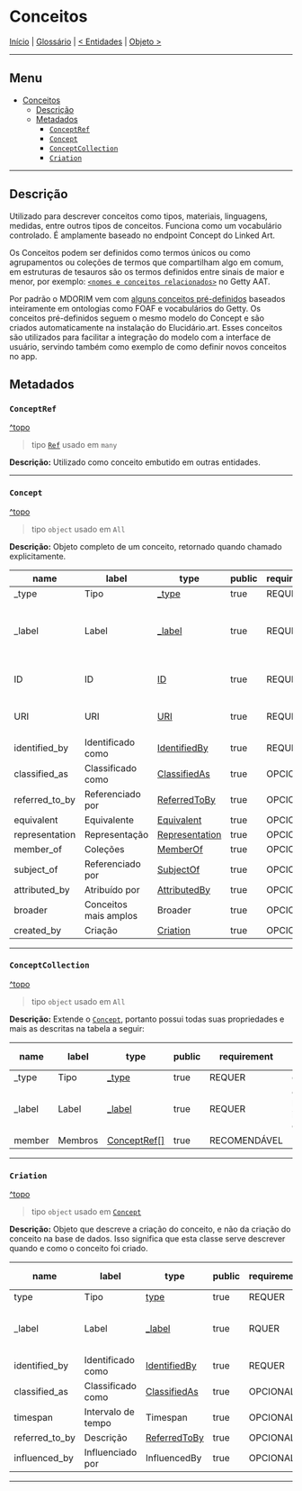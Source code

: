 # Conceitos

[Início](../../../README.md) | [Glossário](../../glossario.md) | [< Entidades](../entities.md) | [Objeto >](./objeto.md)

---

## Menu <!-- omit in toc -->

- [Conceitos](#conceitos)
  - [Descrição](#descrição)
  - [Metadados](#metadados)
    - [`ConceptRef`](#conceptref)
    - [`Concept`](#concept)
    - [`ConceptCollection`](#conceptcollection)
    - [`Criation`](#criation)

---

## Descrição

Utilizado para descrever conceitos como tipos, materiais, linguagens, medidas, entre outros tipos de conceitos. Funciona como um vocabulário controlado. É amplamente baseado no endpoint Concept do Linked Art.

Os Conceitos podem ser definidos como termos únicos ou como agrupamentos ou coleções de termos que compartilham algo em comum, em estruturas de tesauros são os termos definidos entre sinais de maior e menor, por exemplo: [`<nomes e conceitos relacionados>`](https://www.getty.edu/vow/AATFullDisplay?find=name&logic=AND&note=&subjectid=300404653) no Getty AAT.

Por padrão o MDORIM vem com [alguns conceitos pré-definidos](../concepts/pre-defined-concepts.md) baseados inteiramente em ontologias como FOAF e vocabulários do Getty. Os conceitos pré-definidos seguem o mesmo modelo do Concept e são criados automaticamente na instalação do Elucidário.art. Esses conceitos são utilizados para facilitar a integração do modelo com a interface de usuário, servindo também como exemplo de como definir novos conceitos no app.

## Metadados

### `ConceptRef`

[^topo](#conceitos)

> tipo [`Ref`](./../../metadados.md#ref) usado em `many`

**Descrição:** Utilizado como conceito embutido em outras entidades.

---

### `Concept`

[^topo](#conceitos)

> tipo `object` usado em `All`

**Descrição:** Objeto completo de um conceito, retornado quando chamado explicitamente.

| name           | label                 | type                                                  | public | requirement | extra                                                 | map: wp                |
| -------------- | --------------------- | ----------------------------------------------------- | ------ | ----------- | ----------------------------------------------------- | ---------------------- |
| _type          | Tipo                  | [_type](./../../metadados.md#_type)                   | true   | REQUER      | const:Concept                                         |                        |
| _label         | Label                 | [_label](./../../metadados.md#_label)                 | true   | REQUER      | criado automaticamente baseado no campo identified_by | term->name             |
| ID             | ID                    | [ID](./../../metadados.md#ID)                         | true   | REQUER      | criado automaticamente pelo sistema                   | term->term_taxonomy_id |
| URI            | URI                   | [URI](./../../metadados.md#uri)                       | true   | REQUER      | criado automaticamente pelo sistema                   | term->url? permalink?  |
| identified_by  | Identificado como     | [IdentifiedBy](./../../metadados.md#identifiedby)     | true   | REQUER      |                                                       |                        |
| classified_as  | Classificado como     | [ClassifiedAs](./../../metadados.md#classifiedas)     | true   | OPCIONAL    |                                                       |                        |
| referred_to_by | Referenciado por      | [ReferredToBy](./../../metadados.md#referredtoby)     | true   | OPCIONAL    |                                                       |                        |
| equivalent     | Equivalente           | [Equivalent](./../../metadados.md#equivalent)         | true   | OPCIONAL    |                                                       |                        |
| representation | Representação         | [Representation](./../../metadados.md#representation) | true   | OPCIONAL    |                                                       |                        |
| member_of      | Coleções              | [MemberOf](./../../metadados.md#memberof)             | true   | OPCIONAL    |                                                       |                        |
| subject_of     | Referenciado por      | [SubjectOf](./../../metadados.md#subjectof)           | true   | OPCIONAL    |                                                       |                        |
| attributed_by  | Atribuído por         | [AttributedBy](./../../metadados.md#attributedby)     | true   | OPCIONAL    |                                                       |                        |
| broader        | Conceitos mais amplos | Broader                                               | true   | OPCIONAL    |                                                       |                        |
| created_by     | Criação               | [Criation](#criation)                                 | true   | OPCIONAL    |                                                       |                        |

---

### `ConceptCollection`

[^topo](#conceitos)

> tipo `object` usado em `All`

**Descrição:** Extende o [`Concept`](#concept), portanto possui todas suas propriedades e mais as descritas na tabela a seguir:

| name   | label   | type                                  | public | requirement  | extra                                                                       | map: wp |
| ------ | ------- | ------------------------------------- | ------ | ------------ | --------------------------------------------------------------------------- | ------- |
| _type  | Tipo    | [_type](./../../metadados.md#_type)   | true   | REQUER       | const:ConceptCollection                                                     |         |
| _label | Label   | [_label](./../../metadados.md#_label) | true   | REQUER       | criado automaticamente baseado no campo identified_by e colocado entre `<>` |         |
| member | Membros | [ConceptRef[]](#conceptref)           | true   | RECOMENDÁVEL |                                                                             |         |

---

### `Criation`

[^topo](#conceitos)

> tipo `object` usado em [`Concept`](#concept)

**Descrição:** Objeto que descreve a criação do conceito, e não da criação do conceito na base de dados. Isso significa que esta classe serve descrever quando e como o conceito foi criado.

| name           | label              | type                                              | public | requirement | extra                                     | map: linked-art                                                                   |
| -------------- | ------------------ | ------------------------------------------------- | ------ | ----------- | ----------------------------------------- | --------------------------------------------------------------------------------- |
| type           | Tipo               | [type](./../../metadados.md#type)                 | true   | REQUER      | const:Creation                            | [Creations](https://linked.art/api/1.0/endpoint/concept/#properties-of-creations) |
| _label         | Label              | [_label](../../metadados.md#_label)               | true   | RQUER       | criado automaticamente pelo identified_by | _label                                                                            |
| identified_by  | Identificado como  | [IdentifiedBy](./../../metadados.md#identifiedby) | true   | REQUER      |                                           | identified_by                                                                     |
| classified_as  | Classificado como  | [ClassifiedAs](./../../metadados.md#classifiedas) | true   | OPCIONAL    |                                           | classified_as                                                                     |
| timespan       | Intervalo de tempo | Timespan                                          | true   | OPCIONAL    |                                           | timespan                                                                          |
| referred_to_by | Descrição          | [ReferredToBy](./../../metadados.md#referredtoby) | true   | OPCIONAL    |                                           | referred_to_by                                                                    |
| influenced_by  | Influenciado por   | InfluencedBy                                      | true   | OPCIONAL    |                                           | influenced_by                                                                     |

---
